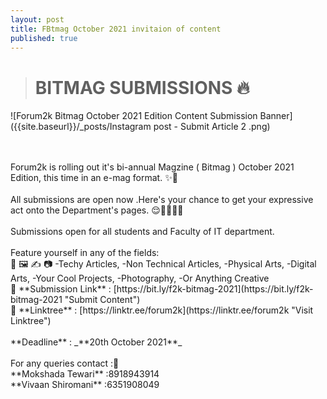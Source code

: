 ```yaml
---
layout: post
title: FBtmag October 2021 invitaion of content
published: true
---
```


> # BITMAG SUBMISSIONS 🔥<br>

![Forum2k Bitmag October 2021 Edition Content Submission Banner]({{site.baseurl}}/_posts/Instagram post - Submit Article 2 .png)


<br>
<br>
Forum2k is rolling out it's bi-annual Magzine ( Bitmag ) October 2021 Edition, this time in an e-mag format. ✨🎉<br>
<br>
All submissions are open now .Here's your chance to get your expressive act onto the Department's pages. 😌👨‍💻👩‍💻<br>
<br>
Submissions open for all students and Faculty of IT department.<br>
<br>
Feature yourself in any of the fields:<br>
🎨 🖼️ ✍️ 📷
-Techy Articles,
-Non Technical Articles,
-Physical Arts,
-Digital Arts,
-Your Cool Projects,
-Photography,
-Or Anything Creative
<br>
🔗 **Submission Link** : [https://bit.ly/f2k-bitmag-2021](https://bit.ly/f2k-bitmag-2021 "Submit Content")<br>
🔗 **Linktree** : [https://linktr.ee/forum2k](https://linktr.ee/forum2k "Visit Linktree")<br>
<br>
**Deadline** : _**20th October 2021**_<br>
<br>
For any queries contact :📲<br>
**Mokshada Tewari** :8918943914<br>
**Vivaan Shiromani** :6351908049<br>
